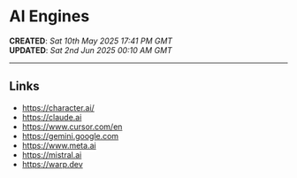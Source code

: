 # AI Engines

**CREATED**: *Sat 10th May 2025 17:41 PM GMT*  
**UPDATED**: *Sat 2nd Jun 2025 00:10 AM GMT*   

-----

## Links

- https://character.ai/     
- https://claude.ai  
- https://www.cursor.com/en
- https://gemini.google.com  
- https://www.meta.ai  
- https://mistral.ai
- https://warp.dev  
 
  
